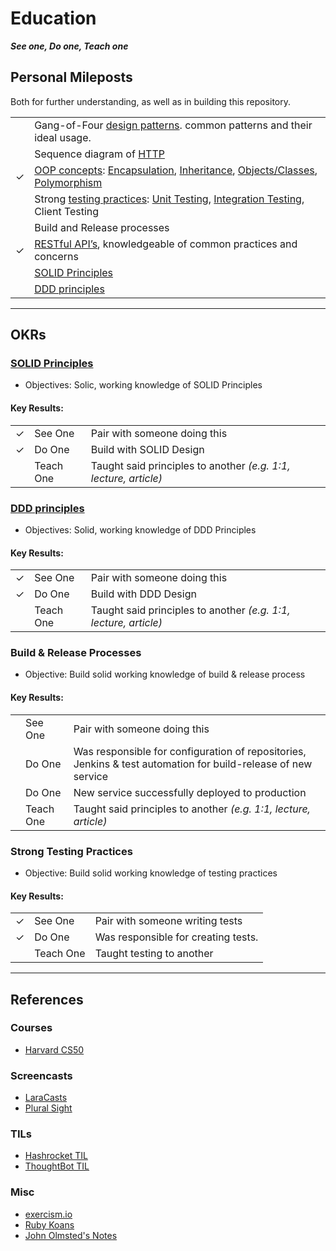 # Education

_**See one, Do one, Teach one**_

## Personal Mileposts

Both for further understanding, as well as in building this repository.

<!--lint disable list-item-indent table-cell-padding-->

|   |                                                                                                                                                                                                                                   |
|:-:|-----------------------------------------------------------------------------------------------------------------------------------------------------------------------------------------------------------------------------------|
|   | Gang-of-Four [design patterns](../design/design_patterns.md). common patterns and their ideal usage.                                                                                                                              |
|   | Sequence diagram of [HTTP](../internet/http.md)                                                                                                                                                                                   |
| ✓ | [OOP concepts](../design/oop.md): [Encapsulation](../design/oop.md#encapsulation), [Inheritance](../design/oop.md#inheritance), [Objects/Classes](../design/oop.md#objectsclasses), [Polymorphism](../design/oop.md#polymorphism) |
|   | Strong [testing practices](../testing/README.md): [Unit Testing](../testing/README.md#unit-testing), [Integration Testing](../testing/README.md#integration-testing), Client Testing                                              |
|   | Build and Release processes                                                                                                                                                                                                       |
| ✓ | [RESTful API’s](../design/rest.md), knowledgeable of common practices and concerns                                                                                                                                                |
|   | [SOLID Principles](../design/solid.md)                                                                                                                                                                                            |
|   | [DDD principles](../design/ddd.md)                                                                                                                                                                                                |

<!--lint enable list-item-indent table-cell-padding-->

---

## OKRs

### [SOLID Principles](../design/solid.md)

-   Objectives: Solic, working knowledge of SOLID Principles

#### Key Results:

<!--lint disable list-item-indent table-cell-padding-->

|   |           |                                                                  |
|:--|:----------|------------------------------------------------------------------|
| ✓ | See One   | Pair with someone doing this                                     |
| ✓ | Do One    | Build with SOLID Design                                          |
|   | Teach One | Taught said principles to another _(e.g. 1:1, lecture, article)_ |

<!--lint enable list-item-indent table-cell-padding-->

### [DDD principles](../design/ddd.md)

-   Objectives: Solid, working knowledge of DDD Principles

#### Key Results:

<!--lint disable list-item-indent table-cell-padding-->

|   |           |                                                                  |
|:--|:----------|------------------------------------------------------------------|
| ✓ | See One   | Pair with someone doing this                                     |
| ✓ | Do One    | Build with DDD Design                                            |
|   | Teach One | Taught said principles to another _(e.g. 1:1, lecture, article)_ |

<!--lint enable list-item-indent table-cell-padding-->

### Build & Release Processes

-   Objective: Build solid working knowledge of build & release process

#### Key Results:

<!--lint disable list-item-indent table-cell-padding-->

|   |           |                                                                                                               |
|:--|:----------|---------------------------------------------------------------------------------------------------------------|
|   | See One   | Pair with someone doing this                                                                                  |
|   | Do One    | Was responsible for configuration of repositories, Jenkins & test automation for build-release of new service |
|   | Do One    | New service successfully deployed to production                                                               |
|   | Teach One | Taught said principles to another _(e.g. 1:1, lecture, article)_                                              |

<!--lint enable list-item-indent table-cell-padding-->

### Strong Testing Practices

-   Objective: Build solid working knowledge of testing practices

#### Key Results:

<!--lint disable list-item-indent table-cell-padding-->

|   |           |                                                                                                               |
|:--|:----------|---------------------------------------------------------------------------------------------------------------|
| ✓  | See One   | Pair with someone writing tests                                                                                  |
| ✓  | Do One    | Was responsible for creating tests. |
|   | Teach One | Taught testing to another                                              |

<!--lint enable list-item-indent table-cell-padding-->

---

## References

### Courses

-   [Harvard CS50](./harvard_cs50.md)

### Screencasts

-   [LaraCasts](https://laracasts.com)
-   [Plural Sight](https://www.pluralsight.com)

### TILs

-   [Hashrocket TIL](https://til.hashrocket.com)
-   [ThoughtBot TIL](https://github.com/thoughtbot/til)

### Misc

-   [exercism.io](http://exercism.io)
-   [Ruby Koans](http://rubykoans.com)
-   [John Olmsted's Notes](https://github.com/qsymmachus/notes)

